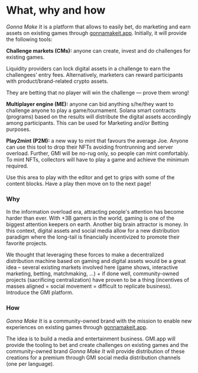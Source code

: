# What, why and how

_Gonna Make It_ is a platform that allows to easily bet, do marketing and earn assets on existing games through [gonnamakeit.app](https://gonnamakeit.app). Initially, it will provide the following tools:

**Challenge markets (CMs):** anyone can create, invest and do challenges for existing games.

Liquidity providers can lock digital assets in a challenge to earn the challengees’ entry fees. Alternatively, marketers can reward participants with product/brand-related crypto assets.

They are betting that no player will win the challenge — prove them wrong!

&#x20;

**Multiplayer engine (ME):** anyone can bid anything s/he/they want to challenge anyone to play a game/tournament. Solana smart contracts (programs) based on the results will distribute the digital assets accordingly among participants. This can be used for Marketing and/or Betting purposes.

&#x20;

**Play2mint (P2M):** a new way to mint that favours the average Joe. Anyone can use this tool to drop their NFTs avoiding frontrunning and server overload. Further, GMI will be no-rug only, so people can mint comfortably. To mint NFTs, collectors will have to play a game and achieve the minimum required.

Use this area to play with the editor and get to grips with some of the content blocks. Have a play then move on to the next page!

### Why

In the information overload era, attracting people's attention has become harder than ever. With +3B gamers in the world, gaming is one of the biggest attention keepers on earth. Another big brain attractor is money. In this context, digital assets and social media allow for a new distribution paradigm where the long-tail is financially incentivized to promote their favorite projects.

We thought that leveraging these forces to make a decentralized distribution machine based on gaming and digital assets would be a great idea – several existing markets involved here (game shows, interactive marketing, betting, matchmaking, …) + if done well, community-owned projects (sacrificing centralization) have proven to be a thing (incentives of masses aligned = social movement = difficult to replicate business). Introduce the GMI platform.

### How&#x20;

_Gonna Make It_ is a community-owned brand with the mission to enable new experiences on existing games through [gonnamakeit.app](https://gonnamakeit.app).

The idea is to build a media and entertainment business. GMI.app will provide the tooling to bet and create challenges on existing games and the community-owned brand _Gonna Make It_ will provide distribution of these creations for a premium through GMI social media distribution channels (one per language).

